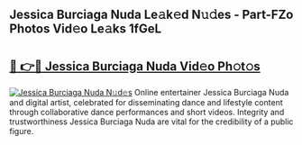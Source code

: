 ## Jessica Burciaga Nuda Le𝚊k𝚎d N𝚞𝚍es - Part-FZo Photos Vid𝚎o Le𝚊ks 1fGeL

# <h2><a href="http://fbd3qbv.evod.top/?m=Jessica+Burciaga+Nuda">🔗 👉🔴 Jessica Burciaga Nuda Vid𝚎o Ph𝚘t𝚘s</a></h2>

[![Jessica Burciaga Nuda N𝚞d𝚎s](https://i.imgur.com/8V9OHl7.gif)](http://fbd3qbv.evod.top/?m=Jessica+Burciaga+Nuda)
Online entertainer Jessica Burciaga Nuda and digital artist, celebrated for disseminating dance and lifestyle content through collaborative dance performances and short videos. Integrity and trustworthiness Jessica Burciaga Nuda are vital for the credibility of a public figure. 
